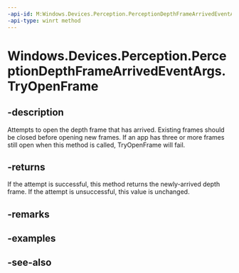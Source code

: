 ```yaml
---
-api-id: M:Windows.Devices.Perception.PerceptionDepthFrameArrivedEventArgs.TryOpenFrame
-api-type: winrt method
---
```


<!-- Method syntax
public Windows.Devices.Perception.PerceptionDepthFrame TryOpenFrame()
-->

# Windows.Devices.Perception.PerceptionDepthFrameArrivedEventArgs.TryOpenFrame

## -description
Attempts to open the depth frame that has arrived. Existing frames should be closed before opening new frames. If an app has three or more frames still open when this method is called, TryOpenFrame will fail.

## -returns
If the attempt is successful, this method returns the newly-arrived depth frame. If the attempt is unsuccessful, this value is unchanged.

## -remarks

## -examples

## -see-also
